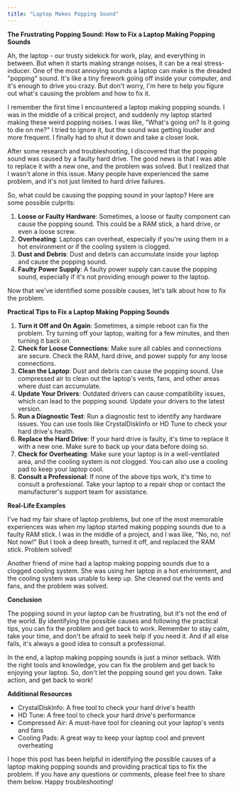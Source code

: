 ```yaml
---
title: "Laptop Makes Popping Sound"
---
```


**The Frustrating Popping Sound: How to Fix a Laptop Making Popping Sounds**

 Ah, the laptop - our trusty sidekick for work, play, and everything in between. But when it starts making strange noises, it can be a real stress-inducer. One of the most annoying sounds a laptop can make is the dreaded "popping" sound. It's like a tiny firework going off inside your computer, and it's enough to drive you crazy. But don't worry, I'm here to help you figure out what's causing the problem and how to fix it.

I remember the first time I encountered a laptop making popping sounds. I was in the middle of a critical project, and suddenly my laptop started making these weird popping noises. I was like, "What's going on? Is it going to die on me?" I tried to ignore it, but the sound was getting louder and more frequent. I finally had to shut it down and take a closer look.

After some research and troubleshooting, I discovered that the popping sound was caused by a faulty hard drive. The good news is that I was able to replace it with a new one, and the problem was solved. But I realized that I wasn't alone in this issue. Many people have experienced the same problem, and it's not just limited to hard drive failures.

So, what could be causing the popping sound in your laptop? Here are some possible culprits:

1. **Loose or Faulty Hardware**: Sometimes, a loose or faulty component can cause the popping sound. This could be a RAM stick, a hard drive, or even a loose screw.
2. **Overheating**: Laptops can overheat, especially if you're using them in a hot environment or if the cooling system is clogged.
3. **Dust and Debris**: Dust and debris can accumulate inside your laptop and cause the popping sound.
4. **Faulty Power Supply**: A faulty power supply can cause the popping sound, especially if it's not providing enough power to the laptop.

Now that we've identified some possible causes, let's talk about how to fix the problem.

**Practical Tips to Fix a Laptop Making Popping Sounds**

1. **Turn it Off and On Again**: Sometimes, a simple reboot can fix the problem. Try turning off your laptop, waiting for a few minutes, and then turning it back on.
2. **Check for Loose Connections**: Make sure all cables and connections are secure. Check the RAM, hard drive, and power supply for any loose connections.
3. **Clean the Laptop**: Dust and debris can cause the popping sound. Use compressed air to clean out the laptop's vents, fans, and other areas where dust can accumulate.
4. **Update Your Drivers**: Outdated drivers can cause compatibility issues, which can lead to the popping sound. Update your drivers to the latest version.
5. **Run a Diagnostic Test**: Run a diagnostic test to identify any hardware issues. You can use tools like CrystalDiskInfo or HD Tune to check your hard drive's health.
6. **Replace the Hard Drive**: If your hard drive is faulty, it's time to replace it with a new one. Make sure to back up your data before doing so.
7. **Check for Overheating**: Make sure your laptop is in a well-ventilated area, and the cooling system is not clogged. You can also use a cooling pad to keep your laptop cool.
8. **Consult a Professional**: If none of the above tips work, it's time to consult a professional. Take your laptop to a repair shop or contact the manufacturer's support team for assistance.

**Real-Life Examples**

I've had my fair share of laptop problems, but one of the most memorable experiences was when my laptop started making popping sounds due to a faulty RAM stick. I was in the middle of a project, and I was like, "No, no, no! Not now!" But I took a deep breath, turned it off, and replaced the RAM stick. Problem solved!

Another friend of mine had a laptop making popping sounds due to a clogged cooling system. She was using her laptop in a hot environment, and the cooling system was unable to keep up. She cleaned out the vents and fans, and the problem was solved.

**Conclusion**

The popping sound in your laptop can be frustrating, but it's not the end of the world. By identifying the possible causes and following the practical tips, you can fix the problem and get back to work. Remember to stay calm, take your time, and don't be afraid to seek help if you need it. And if all else fails, it's always a good idea to consult a professional.

In the end, a laptop making popping sounds is just a minor setback. With the right tools and knowledge, you can fix the problem and get back to enjoying your laptop. So, don't let the popping sound get you down. Take action, and get back to work!

**Additional Resources**

* CrystalDiskInfo: A free tool to check your hard drive's health
* HD Tune: A free tool to check your hard drive's performance
* Compressed Air: A must-have tool for cleaning out your laptop's vents and fans
* Cooling Pads: A great way to keep your laptop cool and prevent overheating

I hope this post has been helpful in identifying the possible causes of a laptop making popping sounds and providing practical tips to fix the problem. If you have any questions or comments, please feel free to share them below. Happy troubleshooting!